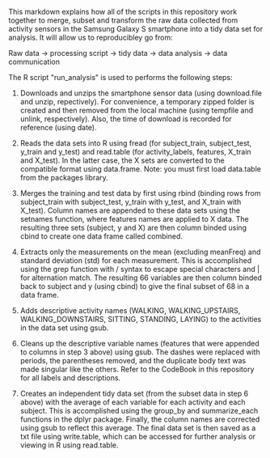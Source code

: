 This markdown explains how all of the scripts in this repository work together to merge, subset and transform the raw data collected from activity sensors in the Samsung Galaxy S smartphone into a tidy data set for analysis.  It will allow us to reproducibley go from:

Raw data -> processing script -> tidy data -> data analysis -> data communication


The R script "run_analysis" is used to performs the following steps:
 
1. Downloads and unzips the smartphone sensor data (using download.file and unzip, repectively).  For convenience, a temporary zipped folder is created and then removed from the local machine (using tempfile and unlink, respectively).  Also, the time of download is recorded for reference (using date). 

2. Reads the data sets into R using fread (for subject_train, subject_test, y_train and y_test) and read.table (for activity_labels, features, X_train and X_test).  In the latter case, the X sets are converted to the compatible format using data.frame.  Note: you must first load data.table from the packages library.

3. Merges the training and test data by first using rbind (binding rows from subject_train with subject_test, y_train with y_test, and X_train with X_test).  Column names are appended to these data sets using the setnames function, where features names are applied to X data.  The resulting three sets (subject, y and X) are then column binded using cbind to create one data frame called combined.
               
4. Extracts only the measurements on the mean (excluding meanFreq) and standard deviation (std) for each measurement. This is accomplished using the grep function with / syntax to escape special characters and | for alternation match.  The resulting 66 variables are then column binded back to subject and y (using cbind) to give the final subset of 68 in a data frame.

5. Adds descriptive activity names (WALKING, WALKING_UPSTAIRS, WALKING_DOWNSTAIRS, SITTING, STANDING, LAYING) to the activities in the data set using gsub.

6. Cleans up the descriptive variable names (features that were appended to columns in step 3 above) using gsub.  The dashes were replaced with periods, the parentheses removed, and the duplicate body text was made singular like the others.  Refer to the CodeBook in this repository for all labels and descriptions.

7. Creates an independent tidy data set (from the subset data in step 6 above) with the average of each variable for each activity and each subject.  This is accomplished using the group_by and summarize_each functions in the dplyr package.  Finally, the column names are corrected using gsub to reflect this average.  The final data set is then saved as a txt file using write.table, which can be accessed for further analysis or viewing in R using read.table.